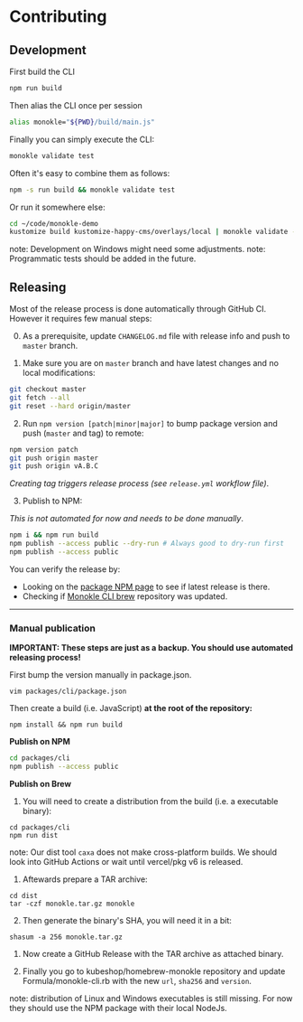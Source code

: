 # Contributing

## Development

First build the CLI

```bash
npm run build
```

Then alias the CLI once per session

```bash
alias monokle="${PWD}/build/main.js"
```

Finally you can simply execute the CLI:

```bash
monokle validate test
```

Often it's easy to combine them as follows:

```bash
npm -s run build && monokle validate test
```

Or run it somewhere else:

```bash
cd ~/code/monokle-demo
kustomize build kustomize-happy-cms/overlays/local | monokle validate -
```

note: Development on Windows might need some adjustments.
note: Programmatic tests should be added in the future.

## Releasing

Most of the release process is done automatically through GitHub CI. However it requires few manual steps:

0. As a prerequisite, update `CHANGELOG.md` file with release info and push to `master` branch.

1. Make sure you are on `master` branch and have latest changes and no local modifications:

```bash
git checkout master
git fetch --all
git reset --hard origin/master
```

2. Run `npm version [patch|minor|major]` to bump package version and push (`master` and tag) to remote:

```bash
npm version patch
git push origin master
git push origin vA.B.C
```

_Creating tag triggers release process (see `release.yml` workflow file)_.

3. Publish to NPM:

_This is not automated for now and needs to be done manually_.

```bash
npm i && npm run build
npm publish --access public --dry-run # Always good to dry-run first
npm publish --access public
```

You can verify the release by:

* Looking on the [package NPM page](https://www.npmjs.com/package/@monokle/cli) to see if latest release is there.
* Checking if [Monokle CLI brew](https://github.com/kubeshop/homebrew-monokle) repository was updated.

---
### Manual publication

**IMPORTANT: These steps are just as a backup. You should use automated releasing process!**

First bump the version manually in package.json.

```
vim packages/cli/package.json
```

Then create a build (i.e. JavaScript) **at the root of the repository:**

```
npm install && npm run build
```

**Publish on NPM**

```bash
cd packages/cli
npm publish --access public
```

**Publish on Brew**

1. You will need to create a distribution from the build (i.e. a executable binary):

```
cd packages/cli
npm run dist
```

note: Our dist tool `caxa` does not make cross-platform builds. We should look into GitHub Actions or wait until vercel/pkg v6 is released.

1. Aftewards prepare a TAR archive:

```
cd dist
tar -czf monokle.tar.gz monokle
```

2. Then generate the binary's SHA, you will need it in a bit:

```
shasum -a 256 monokle.tar.gz
```

1. Now create a GitHub Release with the TAR archive as attached binary.

2. Finally you go to kubeshop/homebrew-monokle repository and update Formula/monokle-cli.rb with the new `url`, `sha256` and `version`.

note: distribution of Linux and Windows executables is still missing. For now they should use the NPM package with their local NodeJs.
